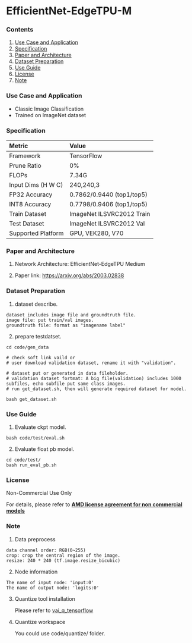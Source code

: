 # EfficientNet-EdgeTPU-M


### Contents
1. [Use Case and Application](#Use-Case-and-Application)
2. [Specification](#Specification)
3. [Paper and Architecture](#Paper-and-Architecture)
4. [Dataset Preparation](#Dataset-Preparation)
5. [Use Guide](#Use-Guide)
6. [License](#License)
7. [Note](#Note)


### Use Case and Application

   - Classic Image Classification
   - Trained on ImageNet dataset
   
   
### Specification

| Metric             | Value                                   |
| :----------------- | :-------------------------------------- |
| Framework          | TensorFlow                              |
| Prune Ratio        | 0%                                      |
| FLOPs              | 7.34G                                   |
| Input Dims (H W C) | 240,240,3                               |
| FP32 Accuracy      | 0.7862/0.9440 (top1/top5)               |
| INT8 Accuracy      | 0.7798/0.9406 (top1/top5)               |
| Train Dataset      | ImageNet ILSVRC2012 Train               |
| Test Dataset       | ImageNet ILSVRC2012 Val                 |
| Supported Platform | GPU, VEK280, V70                        |
  

### Paper and Architecture 

1. Network Architecture: EfficientNet-EdgeTPU Medium
 
2. Paper link: https://arxiv.org/abs/2003.02838
  
  
### Dataset Preparation

1. dataset describe.
  ```
  dataset includes image file and groundtruth file.
  image file: put train/val images.
  groundtruth file: format as "imagename label"
  ```
2. prepare testdatset.
   
  ```
  cd code/gen_data

  # check soft link vaild or 
  # user download validation dataset, rename it with "validation".

  # dataset put or generated in data fileholder.
  # validation dataset fortmat: A big file(validation) includes 1000 subfiles, echo subfile put same class images.  
  # run get_dataset.sh, then will generate required dataset for model.

  bash get_dataset.sh 
  ```


### Use Guide

1. Evaluate ckpt model.
  ```shell
  bash code/test/eval.sh
  ```
  
2. Evaluate float pb model.
  ```shell
  cd code/test/
  bash run_eval_pb.sh
  ```
  
### License

Non-Commercial Use Only

For details, please refer to **[AMD license agreement for non commercial models](https://github.com/Xilinx/Vitis-AI/blob/master/model_zoo/AMD-license-agreement-for-non-commercial-models.md)**


### Note

1. Data preprocess
  ```
  data channel order: RGB(0~255)                  
  crop: crop the central region of the image. 
  resize: 240 * 240 (tf.image.resize_bicubic) 
  ``` 
  
2. Node information

  ```
  The name of input node: 'input:0'
  The name of output node: 'logits:0'
  ```
  
3. Quantize tool installation

   Please refer to [vai_q_tensorflow](../../../src/vai_quantizer/vai_q_tensorflow1.x)
  
4. Quantize workspace

   You could use code/quantize/ folder.
  

